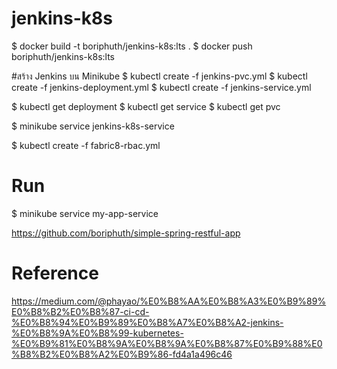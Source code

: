 # jenkins-k8s

$ docker build -t boriphuth/jenkins-k8s:lts .
$ docker push boriphuth/jenkins-k8s:lts

#สร้าง Jenkins บน Minikube
$ kubectl create -f jenkins-pvc.yml
$ kubectl create -f jenkins-deployment.yml
$ kubectl create -f jenkins-service.yml

$ kubectl get deployment
$ kubectl get service
$ kubectl get pvc

$ minikube service jenkins-k8s-service

$ kubectl create -f fabric8-rbac.yml

# Run

$ minikube service my-app-service


https://github.com/boriphuth/simple-spring-restful-app

# Reference
https://medium.com/@phayao/%E0%B8%AA%E0%B8%A3%E0%B9%89%E0%B8%B2%E0%B8%87-ci-cd-%E0%B8%94%E0%B9%89%E0%B8%A7%E0%B8%A2-jenkins-%E0%B8%9A%E0%B8%99-kubernetes-%E0%B9%81%E0%B8%9A%E0%B8%9A%E0%B8%87%E0%B9%88%E0%B8%B2%E0%B8%A2%E0%B9%86-fd4a1a496c46
